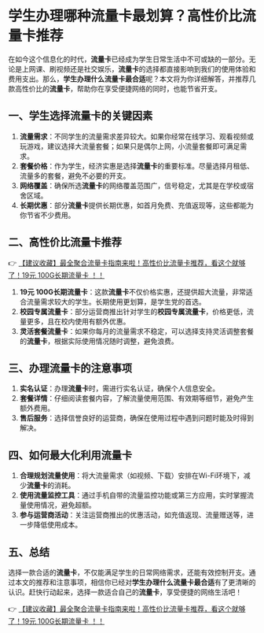 # 学生办理哪种流量卡最划算？高性价比流量卡推荐

在如今这个信息化的时代，**流量卡**已经成为学生日常生活中不可或缺的一部分。无论是上网课、刷视频还是社交娱乐，**流量卡**的选择都直接影响到我们的使用体验和费用支出。那么，**学生办理什么流量卡最合适**呢？本文将为你详细解答，并推荐几款高性价比的**流量卡**，帮助你在享受便捷网络的同时，也能节省开支。

## 一、学生选择流量卡的关键因素

1. **流量需求**：不同学生的流量需求差异较大。如果你经常在线学习、观看视频或玩游戏，建议选择大流量套餐；如果只是偶尔上网，小流量套餐即可满足需求。
2. **套餐价格**：作为学生，经济实惠是选择**流量卡**的重要标准。尽量选择月租低、流量多的套餐，避免不必要的开支。
3. **网络覆盖**：确保所选**流量卡**的网络覆盖范围广，信号稳定，尤其是在学校或宿舍区域。
4. **长期优惠**：部分**流量卡**提供长期优惠，如首月免费、充值返现等，这些都能为你节省不少费用。

## 二、高性价比流量卡推荐

👉 [【建议收藏】最全聚合流量卡指南来啦！高性价比流量卡推荐，看这个就够了！19元 100G长期流量卡 ！！](https://bit.ly/Liuliangka)

1. **19元 100G长期流量卡**：这款**流量卡**不仅价格实惠，还提供超大流量，非常适合流量需求较大的学生。长期使用更划算，是学生党的首选。
2. **校园专属流量卡**：部分运营商推出针对学生的**校园专属流量卡**，价格更低，流量更多，且在校内使用有额外优惠。
3. **灵活套餐流量卡**：如果你每月的流量需求不稳定，可以选择支持灵活调整套餐的**流量卡**，根据实际使用情况随时调整，避免浪费。

## 三、办理流量卡的注意事项

1. **实名认证**：办理**流量卡**时，需进行实名认证，确保个人信息安全。
2. **套餐详情**：仔细阅读套餐内容，了解流量使用范围、有效期等细节，避免产生额外费用。
3. **售后服务**：选择信誉良好的运营商，确保在使用过程中遇到问题时能及时得到解决。

## 四、如何最大化利用流量卡

1. **合理规划流量使用**：将大流量需求（如视频、下载）安排在Wi-Fi环境下，减少**流量卡**的消耗。
2. **使用流量监控工具**：通过手机自带的流量监控功能或第三方应用，实时掌握流量使用情况，避免超额。
3. **参与运营商活动**：关注运营商推出的优惠活动，如充值返现、流量赠送等，进一步降低使用成本。

## 五、总结

选择一款合适的**流量卡**，不仅能满足学生的日常网络需求，还能有效控制开支。通过本文的推荐和注意事项，相信你已经对**学生办理什么流量卡最合适**有了更清晰的认识。赶快行动起来，选择一款适合自己的**流量卡**，享受便捷的网络生活吧！

👉 [【建议收藏】最全聚合流量卡指南来啦！高性价比流量卡推荐，看这个就够了！19元 100G长期流量卡 ！！](https://bit.ly/Liuliangka)